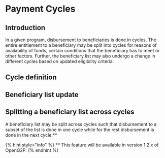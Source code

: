 # Payment Cycles

## Introduction

In a given program, disbursement to beneficiaries is done in cycles. The entire entitlement to a beneficiary may be split into cycles for reasons of availability of funds, certain conditions that the beneficiary has to meet or other factors. Further, the beneficiary list may also undergo a change in different cycles based on updated eligibility criteria.&#x20;

## Cycle definition

## Beneficiary list update

## Splitting a beneficiary list across cycles

A beneficiary list may be split across cycles such that disbursement to a subset of the list is done in one cycle while for the rest disbursement is done in the next cycle.\*\*

{% hint style="info" %}
\*\* This feature will be available in version 1.2.x of OpenG2P.
{% endhint %}



##

###


